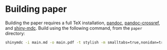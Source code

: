 # Building paper

<!-- cSpell:ignore pandoc, crossref, shiny-mdc -->

Building the paper requires a full TeX installation,
[pandoc](https://pandoc.org/),
[pandoc-crossref](https://lierdakil.github.io/pandoc-crossref/), and
[shiny-mdc](https://pypi.org/project/shiny-mdc/). Build using the
following command, from the `paper` directory:

<!-- cSpell: disable -->
```bash
shinymdc -i main.md -o main.pdf -t stylish -m smalltabs=true,nonidan=true
```
<!-- cSpell: enable -->
